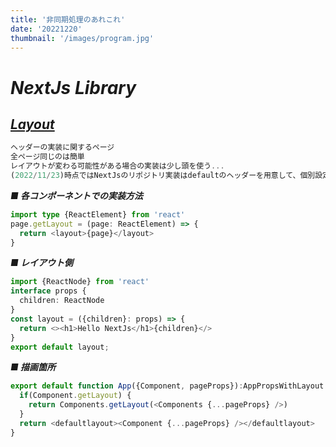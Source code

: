 ```yaml
---
title: '非同期処理のあれこれ'
date: '20221220'
thumbnail: '/images/program.jpg'
---
```


# ***NextJs Library***  

## ***[Layout](https://nextjs.org/docs/basic-features/layouts)***
```typescript
ヘッダーの実装に関するページ
全ページ同じのは簡単
レイアウトが変わる可能性がある場合の実装は少し頭を使う...
(2022/11/23)時点ではNextJsのリポジトリ実装はdefaultのヘッダーを用意して、個別設定したい場合は各コンポーネントで用意するようにしている
```
***■ 各コンポーネントでの実装方法***
```typescript
import type {ReactElement} from 'react'
page.getLayout = (page: ReactElement) => {
  return <layout>{page}</layout>
}
```
***■ レイアウト側***
```typescript
import {ReactNode} from 'react'
interface props {
  children: ReactNode
}
const layout = ({children}: props) => {
  return <><h1>Hello NextJs</h1>{children}</>
}
export default layout;
```
***■ 描画箇所***
```typescript
export default function App({Component, pageProps}):AppPropsWithLayout {
  if(Component.getLayout) {
    return Components.getLayout(<Components {...pageProps} />)
  }
  return <defaultlayout><Component {...pageProps} /></defaultlayout>
}
```